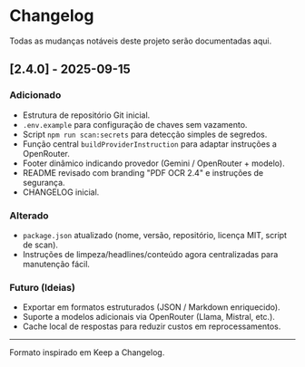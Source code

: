 # Changelog

Todas as mudanças notáveis deste projeto serão documentadas aqui.

## [2.4.0] - 2025-09-15
### Adicionado
- Estrutura de repositório Git inicial.
- `.env.example` para configuração de chaves sem vazamento.
- Script `npm run scan:secrets` para detecção simples de segredos.
- Função central `buildProviderInstruction` para adaptar instruções a OpenRouter.
- Footer dinâmico indicando provedor (Gemini / OpenRouter + modelo).
- README revisado com branding "PDF OCR 2.4" e instruções de segurança.
- CHANGELOG inicial.

### Alterado
- `package.json` atualizado (nome, versão, repositório, licença MIT, script de scan).
- Instruções de limpeza/headlines/conteúdo agora centralizadas para manutenção fácil.

### Futuro (Ideias)
- Exportar em formatos estruturados (JSON / Markdown enriquecido).
- Suporte a modelos adicionais via OpenRouter (Llama, Mistral, etc.).
- Cache local de respostas para reduzir custos em reprocessamentos.

---

Formato inspirado em Keep a Changelog.

